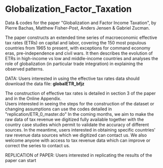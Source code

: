 # Globalization_Factor_Taxation
Data & codes for the paper "Globalization and Factor Income Taxation", by Pierre Bachas, Matthew Fisher-Post, Anders Jensen & Gabriel Zucman.

The paper constructs an extended time series of macroeconomic effective tax rates (ETRs) on capital and labor, covering the 150 most populous countries from 1965 to present, with exceptions for command economy eras, pre-independence and civil wars. It then describes the evolution of ETRs in high-income vs low and middle-income countries and analyses the role of globalization (in particular trade integration) in explaining the observed patterns. 

DATA: Users interested in using the effective tax rates data should download the data file: **globalETR_bfjz**

The construction of effective tax rates is detailed in section 3 of the paper and in the Online Appendix.  
Users interested in seeing the steps for the construction of the dataset or changing assumptions can use the codes detailed in "replication/ETR_0_master.do" 
In the coming months, we aim to make the raw data of tax revenue we digitized fully available together with the country case studies which permit to validate the accuracy of different sources. In the meantime, users interested in obtaining specific countries' raw revenue data sources which we digitized can contact us. 
We also welcome anyone with access to tax revenue data which can improve or correct the series to contact us. 

REPLICATION of PAPER: 
Users interested in replicating the results of the paper can start 






